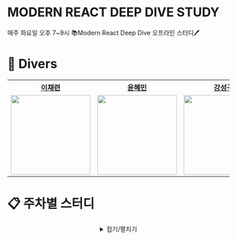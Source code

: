 # MODERN REACT DEEP DIVE STUDY
매주 화요일 오후 7~9시 📚Modern React Deep Dive 오프라인 스터디🖊️

# 🌊 Divers

<div align="center">  
<table style="text-align:center;">
<tr>
<th style="text-align:center;"><a href="https://github.com/CHAERYEON-LEE">이채련</a></th>
<th style="text-align:center;"><a href="https://github.com/hyeii">윤혜민</a></th>
<th style="text-align:center;"><a href="https://github.com/L1m3Kun">강성구</a></th>
<th style="text-align:center;"><a href="https://github.com/">조아영</a></th>
</tr>
<tr>
    <td style="text-align:center;"><a href="https://github.com/CHAERYEON-LEE"><img width="180px" src="https://avatars.githubusercontent.com/u/89028068?v=4"/></a></td>
    <td style="text-align:center;"><a href="https://github.com/hyeii"><img width="180px" src="https://avatars.githubusercontent.com/u/122416887?v=4"/></a></td>
    <td style="text-align:center;"><a href="https://github.com/L1m3Kun"><img width="180px" src="https://avatars.githubusercontent.com/u/113879996?v=4""/></a></td>
    <td style="text-align:center;"><a href="https://github.com/AhYoungJo"><img width="180px" src="https://avatars.githubusercontent.com/u/125351416?v=4"/></a></td>
    
</tr>
</table>
</div>




# 📋 주차별 스터디

<details markdwon="1" align="center">
<summary >접기/펼치기</summary><br/><br/>

<div align="center">

|날짜|주차|내용|TIL|참여자|
|:---:|:---:|:----------------:|:---:|:---:|
|2024.04.08|[1주차][1st_study]|[왜 리액트인가 <br/> 자바스크립트의 동등비교 <br/> 함수 <br/> 클래스 <br/> 클로저][1st_study]|[![채련]][채련1n] [![혜민]][혜민1n] <br/> [![성구]][성구1n] [![아영]][아영1n] <br/>|😃채련 <br/> 😃혜민 <br/> 😃성구 <br/> 😃아영 <br/>|
|2024.04.19|[2주차][2nd_study]|[클로저 <br/> 이벤트 루프와 비동기 통신의 이해 <br/> 리액트에서 자주 사용하는 자바스크립트 문법 <br/> 선택이 아닌 필수, 타입스크립트][2nd_study]|[![채련]][채련2n] [![혜민]][혜민2n] <br/> [![성구]][성구2n] [![아영]][아영2n] <br/>|😃채련 <br/> 😃혜민 <br/> 😃성구 <br/> 😃아영 <br/>|
|2024.04.23|[3주차][3rd_study]|[JSX란? <br/> 가상 DOM과 리액트 파이버 <br/> 클래스 컴포넌트와 함수 컴포넌트][3rd_study]|[![채련]][채련3n] [![혜민]][혜민3n] <br/> [![성구]][성구3n] [![아영]][아영3n] <br/>|😭채련 <br/> 😃혜민 <br/> 😃성구 <br/> 😃아영 <br/>|
|2024.04.30|[4주차][4th_study]|[렌더링은 어떻게 일어나는가? <br/> 컴포넌트와 함수의 무거운 연산을 기억해두는 메오이제이션 <br/> 리액트의 모든 훅 파헤치기][4th_study]|[![채련]][채련4n] [![혜민]][혜민4n] <br/> [![성구]][성구4n] [![아영]][아영4n] <br/>|😃채련 <br/> 😃혜민 <br/> 😃성구 <br/> 😃아영 <br/>|
|2024.05.07|[5주차][5th_study]|[사용자 정의 훅과 고차 컴포넌트 중 무엇을 써야할까? <br/> 서버 사이드 렌더링이란? <br/> 서버 사이드 렌더링을 위한 리액트 API 살펴보기][5th_study]|[![채련]][채련5n] [![혜민]][혜민5n] <br/> [![성구]][성구5n] [![아영]][아영5n] <br/>|😃채련 <br/> 😃혜민 <br/> 😃성구 <br/> 😭아영 <br/>|
|2024.05.14|[6주차][6th_study]|[Next.js 톺아보기 <br/> 상태관리는 왜 필요한가?][6th_study]|[![채련]][채련6n] [![혜민]][혜민6n] <br/> [![성구]][성구6n] [![아영]][아영6n] <br/>|😃채련 <br/> 😃혜민 <br/> 😃성구 <br/> 😃아영 <br/>|
|2024.05.21|[7주차][7th_study]|[리액트 훅으로 시작하는 상태 관리][7th_study]|[![채련]][채련7n] [![혜민]][혜민7n] <br/> [![성구]][성구7n] [![아영]][아영7n] <br/>|😃채련 <br/> 😃혜민 <br/> 😭성구 <br/> 😃아영 <br/>|
|2024.05.28|[8주차][8th_study]|[리액트 개발 도구로 디버깅하기 <br/> 크롬 개발자 도구를 활용한 애플리케이션 분석][8th_study]|[![채련]][채련8n] [![혜민]][혜민8n] <br/> [![성구]][성구8n] [![아영]][아영8n] <br/>|😃채련 <br/> 😃혜민 <br/> 😃성구 <br/> 😃아영 <br/>|
|2024.06.04|[9주차][9th_study]|[ESLint를 활용한 정적 코드 분석 <br/> 리액트 팀이 권장하는 테스트 라이브러리][9th_study]|[![채련]][채련9n] [![혜민]][혜민9n] <br/> [![성구]][성구9n] [![아영]][아영9n] <br/>|😃채련 <br/> 😃혜민 <br/> 😃성구 <br/> 😃아영 <br/>|
|2024.06.11|[10주차][10th_study]|[Next.js로 리액트 개발 환경 구축하기 <br/> 깃허브 100% 활용하기][10th_study]|[![채련]][채련10n] [![혜민]][혜민10n] <br/> [![성구]][성구10n] [![아영]][아영10n] <br/>|😃채련 <br/> 😃혜민 <br/> 😭성구 <br/> 😃아영 <br/>|
|2024.06.18|[11주차][11th_study]|[리액트 애플리케이션 배포하기 <br/> 리액트 애플리케이션 도커라이즈하기][11th_study]|[![채련]][채련11n] [![혜민]][혜민11n] <br/> [![성구]][성구11n] [![아영]][아영11n] <br/>|😃채련 <br/> 😃혜민 <br/> 😃성구 <br/> 😃아영 <br/>|
|2024.06.25|[12주차][12th_study]|[리액트 17버전 살펴보기 <br/> 리액트 18버전 살펴보기][12th_study]|[![채련]][채련12n] [![혜민]][혜민12n] <br/> [![성구]][성구12n] [![아영]][아영12n] <br/>|😃채련 <br/> 😃혜민 <br/> 😃성구 <br/> 😃아영 <br/>|
|2024.07.02|[13주차][13th_study]|[Next.js 13과 리액트 18][13th_study]|[![채련]][채련13n] [![혜민]][혜민13n] <br/> [![성구]][성구13n] [![아영]][아영13n] <br/>|😃채련 <br/> 😭혜민 <br/> 😃성구 <br/> 😃아영 <br/>|
|2024.07.09|[14주차][14th_study]|[모든 웹 개발자가 관심을 가져야 할 핵심 웹 지표][14th_study]|[![채련]][채련14n] [![혜민]][혜민14n] <br/> [![성구]][성구14n] [![아영]][아영14n] <br/>|😃채련 <br/> 😃혜민 <br/> 😃성구 <br/> 😭아영 <br/>|
|2024.07.16|[15주차][15th_study]|[웹페이지의 성능을 측정하는 다양한 방법][15th_study]|[![채련]][채련15n] [![혜민]][혜민15n] <br/> [![성구]][성구15n] [![아영]][아영15n] <br/>||
|2024.07.23|[16주차][16th_study]|[웹사이트와 보안을 위한 리액트와 웹페이지 보안 이슈][15th_study]|[![채련]][채련15n] [![혜민]][혜민15n] <br/> [![성구]][성구15n] [![아영]][아영15n] <br/>||

</div>

<!--Button Link-->
[채련]: https://img.shields.io/badge/채련-4793AF?style=for-the-badge&logoColor=white&logo=mdbook
[혜민]: https://img.shields.io/badge/혜민-FFC470?style=for-the-badge&logoColor=white&logo=mdbook
[성구]: https://img.shields.io/badge/성구-DD5746?style=for-the-badge&logoColor=white&logo=mdbook
[아영]: https://img.shields.io/badge/아영-8B322C?style=for-the-badge&logoColor=white&logo=mdbook
<!--------------->

<!--Note Link-->
[채련1n]: https://github.com/Modern-React-Deep-Diving/React_Deep_Dive_Study/blob/main/1st_study/학습내용/채련.md
[혜민1n]: https://github.com/Modern-React-Deep-Diving/React_Deep_Dive_Study/blob/main/1st_study/학습내용/혜민.md
[성구1n]: https://github.com/Modern-React-Deep-Diving/React_Deep_Dive_Study/blob/main/1st_study/학습내용/성구.md
[아영1n]: https://github.com/Modern-React-Deep-Diving/React_Deep_Dive_Study/blob/main/1st_study/학습내용/아영.md

[채련2n]: https://github.com/Modern-React-Deep-Diving/React_Deep_Dive_Study/blob/main/2nd_study/학습내용/채련.md
[혜민2n]: https://github.com/Modern-React-Deep-Diving/React_Deep_Dive_Study/blob/main/2nd_study/학습내용/혜민.md
[성구2n]: https://github.com/Modern-React-Deep-Diving/React_Deep_Dive_Study/blob/main/2nd_study/학습내용/성구.md
[아영2n]: https://github.com/Modern-React-Deep-Diving/React_Deep_Dive_Study/blob/main/2nd_study/학습내용/아영.md

[채련3n]: https://github.com/Modern-React-Deep-Diving/React_Deep_Dive_Study/blob/main/3rd_study/학습내용/채련.md
[혜민3n]: https://github.com/Modern-React-Deep-Diving/React_Deep_Dive_Study/blob/main/3rd_study/학습내용/혜민.md
[성구3n]: https://github.com/Modern-React-Deep-Diving/React_Deep_Dive_Study/blob/main/3rd_study/학습내용/성구.md
[아영3n]: https://github.com/Modern-React-Deep-Diving/React_Deep_Dive_Study/blob/main/3rd_study/학습내용/아영.md

[채련4n]: https://github.com/Modern-React-Deep-Diving/React_Deep_Dive_Study/blob/main/4th_study/학습내용/채련.md
[혜민4n]: https://github.com/Modern-React-Deep-Diving/React_Deep_Dive_Study/blob/main/4th_study/학습내용/혜민.md
[성구4n]: https://github.com/Modern-React-Deep-Diving/React_Deep_Dive_Study/blob/main/4th_study/학습내용/성구.md
[아영4n]: https://github.com/Modern-React-Deep-Diving/React_Deep_Dive_Study/blob/main/4th_study/학습내용/아영.md

[채련5n]: https://github.com/Modern-React-Deep-Diving/React_Deep_Dive_Study/blob/main/5th_study/학습내용/채련.md
[혜민5n]: https://github.com/Modern-React-Deep-Diving/React_Deep_Dive_Study/blob/main/5th_study/학습내용/혜민.md
[성구5n]: https://github.com/Modern-React-Deep-Diving/React_Deep_Dive_Study/blob/main/5th_study/학습내용/성구.md
[아영5n]: https://github.com/Modern-React-Deep-Diving/React_Deep_Dive_Study/blob/main/5th_study/학습내용/아영.md

[채련6n]: https://github.com/Modern-React-Deep-Diving/React_Deep_Dive_Study/blob/main/6th_study/학습내용/채련.md
[혜민6n]: https://github.com/Modern-React-Deep-Diving/React_Deep_Dive_Study/blob/main/6th_study/학습내용/혜민.md
[성구6n]: https://github.com/Modern-React-Deep-Diving/React_Deep_Dive_Study/blob/main/6th_study/학습내용/성구.md
[아영6n]: https://github.com/Modern-React-Deep-Diving/React_Deep_Dive_Study/blob/main/6th_study/학습내용/아영.md

[채련7n]: https://github.com/Modern-React-Deep-Diving/React_Deep_Dive_Study/blob/main/7th_study/학습내용/채련.md
[혜민7n]: https://github.com/Modern-React-Deep-Diving/React_Deep_Dive_Study/blob/main/7th_study/학습내용/혜민.md
[성구7n]: https://github.com/Modern-React-Deep-Diving/React_Deep_Dive_Study/blob/main/7th_study/학습내용/성구.md
[아영7n]: https://github.com/Modern-React-Deep-Diving/React_Deep_Dive_Study/blob/main/7th_study/학습내용/아영.md

[채련8n]: https://github.com/Modern-React-Deep-Diving/React_Deep_Dive_Study/blob/main/8th_study/학습내용/채련.md
[혜민8n]: https://github.com/Modern-React-Deep-Diving/React_Deep_Dive_Study/blob/main/8th_study/학습내용/혜민.md
[성구8n]: https://github.com/Modern-React-Deep-Diving/React_Deep_Dive_Study/blob/main/8th_study/학습내용/성구.md
[아영8n]: https://github.com/Modern-React-Deep-Diving/React_Deep_Dive_Study/blob/main/8th_study/학습내용/아영.md

[채련9n]: https://github.com/Modern-React-Deep-Diving/React_Deep_Dive_Study/blob/main/9th_study/학습내용/채련.md
[혜민9n]: https://github.com/Modern-React-Deep-Diving/React_Deep_Dive_Study/blob/main/9th_study/학습내용/혜민.md
[성구9n]: https://github.com/Modern-React-Deep-Diving/React_Deep_Dive_Study/blob/main/9th_study/학습내용/성구.md
[아영9n]: https://github.com/Modern-React-Deep-Diving/React_Deep_Dive_Study/blob/main/9th_study/학습내용/아영.md

[채련10n]: https://github.com/Modern-React-Deep-Diving/React_Deep_Dive_Study/blob/main/10th_study/학습내용/채련.md
[혜민10n]: https://github.com/Modern-React-Deep-Diving/React_Deep_Dive_Study/blob/main/10th_study/학습내용/혜민.md
[성구10n]: https://github.com/Modern-React-Deep-Diving/React_Deep_Dive_Study/blob/main/10th_study/학습내용/성구.md
[아영10n]: https://github.com/Modern-React-Deep-Diving/React_Deep_Dive_Study/blob/main/10th_study/학습내용/아영.md

[채련11n]: https://github.com/Modern-React-Deep-Diving/React_Deep_Dive_Study/blob/main/11th_study/학습내용/채련.md
[혜민11n]: https://github.com/Modern-React-Deep-Diving/React_Deep_Dive_Study/blob/main/11th_study/학습내용/혜민.md
[성구11n]: https://github.com/Modern-React-Deep-Diving/React_Deep_Dive_Study/blob/main/11th_study/학습내용/성구.md
[아영11n]: https://github.com/Modern-React-Deep-Diving/React_Deep_Dive_Study/blob/main/11th_study/학습내용/아영.md

[채련12n]: https://github.com/Modern-React-Deep-Diving/React_Deep_Dive_Study/blob/main/12th_study/학습내용/채련.md
[혜민12n]: https://github.com/Modern-React-Deep-Diving/React_Deep_Dive_Study/blob/main/12th_study/학습내용/혜민.md
[성구12n]: https://github.com/Modern-React-Deep-Diving/React_Deep_Dive_Study/blob/main/12th_study/학습내용/성구.md
[아영12n]: https://github.com/Modern-React-Deep-Diving/React_Deep_Dive_Study/blob/main/12th_study/학습내용/아영.md

[채련13n]: https://github.com/Modern-React-Deep-Diving/React_Deep_Dive_Study/blob/main/13th_study/학습내용/채련.md
[혜민13n]: https://github.com/Modern-React-Deep-Diving/React_Deep_Dive_Study/blob/main/13th_study/학습내용/혜민.md
[성구13n]: https://github.com/Modern-React-Deep-Diving/React_Deep_Dive_Study/blob/main/13th_study/학습내용/성구.md
[아영13n]: https://github.com/Modern-React-Deep-Diving/React_Deep_Dive_Study/blob/main/13th_study/학습내용/아영.md

[채련14n]: https://github.com/Modern-React-Deep-Diving/React_Deep_Dive_Study/blob/main/14th_study/학습내용/채련.md
[혜민14n]: https://github.com/Modern-React-Deep-Diving/React_Deep_Dive_Study/blob/main/14th_study/학습내용/혜민.md
[성구14n]: https://github.com/Modern-React-Deep-Diving/React_Deep_Dive_Study/blob/main/14th_study/학습내용/성구.md
[아영14n]: https://github.com/Modern-React-Deep-Diving/React_Deep_Dive_Study/blob/main/14th_study/학습내용/아영.md

[채련15n]: https://github.com/Modern-React-Deep-Diving/React_Deep_Dive_Study/blob/main/15th_study/학습내용/채련.md
[혜민15n]: https://github.com/Modern-React-Deep-Diving/React_Deep_Dive_Study/blob/main/15th_study/학습내용/혜민.md
[성구15n]: https://github.com/Modern-React-Deep-Diving/React_Deep_Dive_Study/blob/main/15th_study/학습내용/성구.md
[아영15n]: https://github.com/Modern-React-Deep-Diving/React_Deep_Dive_Study/blob/main/13th_study/학습내용/아영.md

<!--------------->

<!---Link--->
[1st_study]:https://github.com/Modern-React-Deep-Diving/React_Deep_Dive_Study/tree/main/1st_study
[2nd_study]:https://github.com/Modern-React-Deep-Diving/React_Deep_Dive_Study/tree/main/2nd_study
[3rd_study]:https://github.com/Modern-React-Deep-Diving/React_Deep_Dive_Study/tree/main/3rd_study
[4th_study]:https://github.com/Modern-React-Deep-Diving/React_Deep_Dive_Study/tree/main/4th_study
[5th_study]:https://github.com/Modern-React-Deep-Diving/React_Deep_Dive_Study/tree/main/5th_study
[6th_study]:https://github.com/Modern-React-Deep-Diving/React_Deep_Dive_Study/tree/main/6th_study
[7th_study]:https://github.com/Modern-React-Deep-Diving/React_Deep_Dive_Study/tree/main/7th_study
[8th_study]:https://github.com/Modern-React-Deep-Diving/React_Deep_Dive_Study/tree/main/8th_study
[9th_study]:https://github.com/Modern-React-Deep-Diving/React_Deep_Dive_Study/tree/main/9th_study
[10th_study]:https://github.com/Modern-React-Deep-Diving/React_Deep_Dive_Study/tree/main/10th_study
[11th_study]:https://github.com/Modern-React-Deep-Diving/React_Deep_Dive_Study/tree/main/11th_study
[12th_study]:https://github.com/Modern-React-Deep-Diving/React_Deep_Dive_Study/tree/main/12th_study
[13th_study]:https://github.com/Modern-React-Deep-Diving/React_Deep_Dive_Study/tree/main/13th_study
[14th_study]:https://github.com/Modern-React-Deep-Diving/React_Deep_Dive_Study/tree/main/14th_study
[15th_study]:https://github.com/Modern-React-Deep-Diving/React_Deep_Dive_Study/tree/main/15th_study
[16th_study]:https://github.com/Modern-React-Deep-Diving/React_Deep_Dive_Study/tree/main/16th_study
<!------>

</details>


